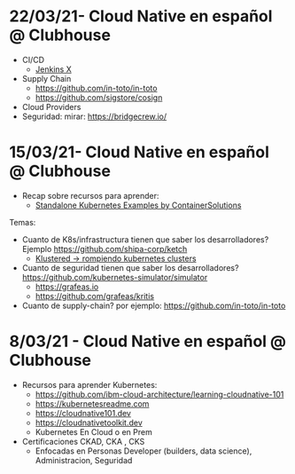 
# 22/03/21- Cloud Native en español @ Clubhouse

- CI/CD 
  - [Jenkins X](http://jenkins-x.io)
- Supply Chain
  - https://github.com/in-toto/in-toto
  - https://github.com/sigstore/cosign 
- Cloud Providers
- Seguridad: mirar: https://bridgecrew.io/

# 15/03/21- Cloud Native en español @ Clubhouse


- Recap sobre recursos para aprender: 
  - [Standalone Kubernetes Examples by ContainerSolutions](https://github.com/ContainerSolutions/kubernetes-examples)

Temas:
- Cuanto de K8s/infrastructura tienen que saber los desarrolladores? Ejemplo https://github.com/shipa-corp/ketch 
  - [Klustered -> rompiendo kubernetes clusters](https://www.youtube.com/watch?v=teB22ZuV_z8) 
- Cuanto de seguridad tienen que saber los desarrolladores? https://github.com/kubernetes-simulator/simulator
  - https://grafeas.io
  - https://github.com/grafeas/kritis  
- Cuanto de supply-chain?  por ejemplo: https://github.com/in-toto/in-toto

# 8/03/21 - Cloud Native en español @ Clubhouse

- Recursos para aprender Kubernetes: 
  -  https://github.com/ibm-cloud-architecture/learning-cloudnative-101
  -  https://kubernetesreadme.com
  -  https://cloudnative101.dev
  -  https://cloudnativetoolkit.dev
  -  Kubernetes En Cloud o en Prem
- Certificaciones CKAD, CKA , CKS
  -  Enfocadas en Personas Developer (builders, data science), Administracion, Seguridad
